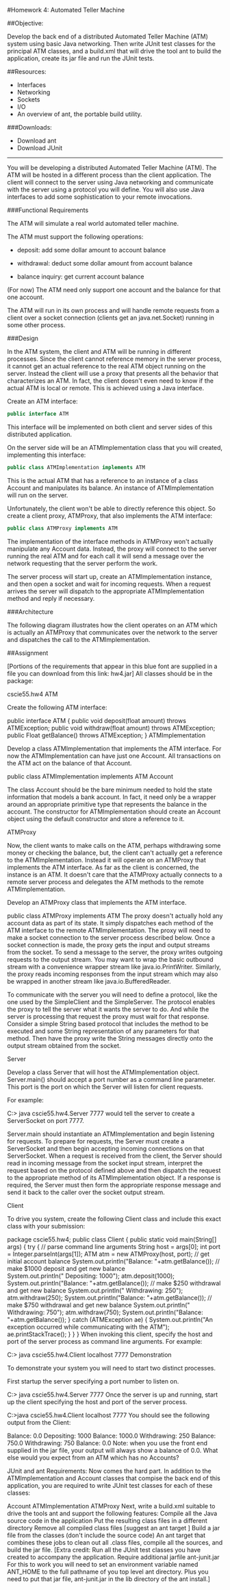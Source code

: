 #Homework 4: Automated Teller Machine

##Objective: 

Develop the back end of a distributed Automated Teller Machine (ATM) system using basic Java networking. Then write JUnit test classes for the principal ATM classes, and a build.xml that will drive the tool ant to build the application, create its jar file and run the JUnit tests.

##Resources:

* Interfaces
* Networking
* Sockets
* I/O
* An overview of ant, the portable build utility.

###Downloads:

* Download ant
* Download JUnit

---

You will be developing a distributed Automated Teller Machine (ATM). The ATM will be hosted in a different process than the client application. The client will connect to the server using Java networking and communicate with the server using a protocol you will define. You will also use Java interfaces to add some sophistication to your remote invocations.

###Functional Requirements

The ATM will simulate a real world automated teller machine.

The ATM must support the following operations:

* deposit: add some dollar amount to account balance

* withdrawal: deduct some dollar amount from account balance

* balance inquiry: get current account balance

(For now) The ATM need only support one account and the balance for that one account.

The ATM will run in its own process and will handle remote requests from a client over a socket connection (clients get an java.net.Socket) running in some other process.

###Design

In the ATM system, the client and ATM will be running in different processes. Since the client cannot reference memory in the server process, it cannot get an actual reference to the real ATM object running on the server. Instead the client will use a proxy that presents all the behavior that characterizes an ATM. In fact, the client doesn't even need to know if the actual ATM is local or remote. This is achieved using a Java interface.

Create an ATM interface:

```Java
public interface ATM 
```

This interface will be implemented on both client and server sides of this distributed application.

On the server side will be an ATMImplementation class that you will created, implementing this interface:

```Java
public class ATMImplementation implements ATM 
```

This is the actual ATM that has a reference to an instance of a class Account and manipulates its balance. An instance of ATMImplementation will run on the server.

Unfortunately, the client won't be able to directly reference this object. So create a client proxy, ATMProxy, that also implements the ATM interface:

```Java
public class ATMProxy implements ATM 
```

The implementation of the interface methods in ATMProxy won't actually manipulate any Account data. Instead, the proxy will connect to the server running the real ATM and for each call it will send a message over the network requesting that the server perform the work.

The server process will start up, create an ATMImplementation instance, and then open a socket and wait for incoming requests. When a request arrives the server will dispatch to the appropriate ATMImplementation method and reply if necessary.

###Architecture

The following diagram illustrates how the client operates on an ATM which is actually an ATMProxy that communicates over the network to the server and dispatches the call to the ATMImplementation.

##Assignment

[Portions of the requirements that appear in this blue font are supplied in a file you can download from this link: hw4.jar]
All classes should be in the package:

   cscie55.hw4
ATM

Create the following ATM interface:

   public interface ATM {
      public void deposit(float amount) throws ATMException;
      public void withdraw(float amount) throws ATMException;
      public Float getBalance() throws ATMException;
   }
ATMImplementation

Develop a class ATMImplementation that implements the ATM interface. For now the ATMImplementation can have just one Account. All transactions on the ATM act on the balance of that Account.

  public class ATMImplementation implements ATM
Account

The class Account should be the bare minimum needed to hold the state information that models a bank account. In fact, it need only be a wrapper around an appropriate primitive type that represents the balance in the account. The constructor for ATMImplementation should create an Account object using the default constructor and store a reference to it.

ATMProxy

Now, the client wants to make calls on the ATM, perhaps withdrawing some money or checking the balance, but, the client can't actually get a reference to the ATMImplementation. Instead it will operate on an ATMProxy that implements the ATM interface. As far as the client is concerned, the instance is an ATM. It doesn't care that the ATMProxy actually connects to a remote server process and delegates the ATM methods to the remote ATMImplementation.

Develop an ATMProxy class that implements the ATM interface.

   public class ATMProxy implements ATM 
The proxy doesn't actually hold any account data as part of its state. It simply dispatches each method of the ATM interface to the remote ATMImplementation. The proxy will need to make a socket connection to the server process described below. Once a socket connection is made, the proxy gets the input and output streams from the socket. To send a message to the server, the proxy writes outgoing requests to the output stream. You may want to wrap the basic outbound stream with a convenience wrapper stream like java.io.PrintWriter. Similarly, the proxy reads incoming responses from the input stream which may also be wrapped in another stream like java.io.BufferedReader.

To communicate with the server you will need to define a protocol, like the one used by the SimpleClient and the SimpleServer. The protocol enables the proxy to tell the server what it wants the server to do. And while the server is processing that request the proxy must wait for that response. Consider a simple String based protocol that includes the method to be executed and some String representation of any parameters for that method. Then have the proxy write the String messages directly onto the output stream obtained from the socket.

Server

Develop a class Server that will host the ATMImplementation object. Server.main() should accept a port number as a command line parameter. This port is the port on which the Server will listen for client requests.

For example:

   C:\> java cscie55.hw4.Server 7777
would tell the server to create a ServerSocket on port 7777.

Server.main should instantiate an ATMImplementation and begin listening for requests. To prepare for requests, the Server must create a ServerSocket and then begin accepting incoming connections on that ServerSocket. When a request is received from the client, the Server should read in incoming message from the socket input stream, interpret the request based on the protocol defined above and then dispatch the request to the appropriate method of its ATMImplementation object. If a response is required, the Server must then form the appropriate response message and send it back to the caller over the socket output stream.

Client

To drive you system, create the following Client class and include this exact class with your submission:

   package cscie55.hw4;
   public class Client {
      public static void main(String[] args) {
         try {
            // parse command line arguments
            String host = args[0];
            int port = Integer.parseInt(args[1]);
            ATM atm = new ATMProxy(host, port);
            // get initial account balance
            System.out.println("Balance: "+atm.getBalance());
            // make $1000 deposit and get new balance    
            System.out.println(" Depositing: 1000");
            atm.deposit(1000);
            System.out.println("Balance: "+atm.getBalance());
            // make $250 withdrawal and get new balance
            System.out.println(" Withdrawing: 250");
            atm.withdraw(250);
            System.out.println("Balance: "+atm.getBalance());
            // make $750 withdrawal and get new balance
            System.out.println(" Withdrawing: 750");
            atm.withdraw(750);
            System.out.println("Balance: "+atm.getBalance());
         } catch (ATMException ae) {
            System.out.println("An exception occurred while communicating with the ATM");
            ae.printStackTrace();
         }
      }
   }
When invoking this client, specify the host and port of the server process as command line arguments. For example:

   C:\> java cscie55.hw4.Client localhost 7777
Demonstration

To demonstrate your system you will need to start two distinct processes.

First startup the server specifying a port number to listen on.

   C:\> java cscie55.hw4.Server 7777
Once the server is up and running, start up the client specifying the host and port of the server process.

   C:\>java cscie55.hw4.Client localhost 7777
You should see the following output from the Client:

   Balance: 0.0
    Depositing: 1000
   Balance: 1000.0
    Withdrawing: 250
   Balance: 750.0
    Withdrawing: 750
   Balance: 0.0
Note: when you use the front end supplied in the jar file, your output will always show a balance of 0.0. What else would you expect from an ATM which has no Accounts?

JUnit and ant Requirements: Now comes the hard part. In addition to the ATMImplementation and Account classes that compise the back end of this application, you are required to write JUnit test classes for each of these classes:

Account
ATMImplementation
ATMProxy
Next, write a build.xml suitable to drive the tools ant and support the following features:
Compile all the Java source code in the application
Put the resulting class files in a different directory
Remove all compiled class files [suggest an ant target <clean>]
Build a jar file from the classes (don't include the source code)
An ant target that combines these jobs to clean out all .class files, compile all the sources, and build the jar file.
[Extra credit: Run all the JUnit test classes you have created to accompany the application. Require additional jarfile ant-junit.jar For this to work you will need to set an environment variable named ANT_HOME to the full pathname of you top level ant directory. Plus you need to put that jar file, ant-junit.jar in the lib directory of the ant install.]

